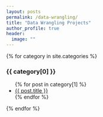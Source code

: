 ```yaml
---
layout: posts
permalink: /data-wrangling/
title: "Data Wrangling Projects"
author_profile: true
header:
  image: ""
---
```


{% for category in site.categories %}
  <h3>{{ category[0] }}</h3>
  <ul>
    {% for post in category[1] %}
      <li><a href="{{ post.url }}">{{ post.title }}</a></li>
    {% endfor %}
  </ul>
{% endfor %}
